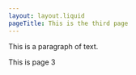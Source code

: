 ```yaml
---
layout: layout.liquid
pageTitle: This is the third page
---
```

This is a paragraph of text.

This is page 3